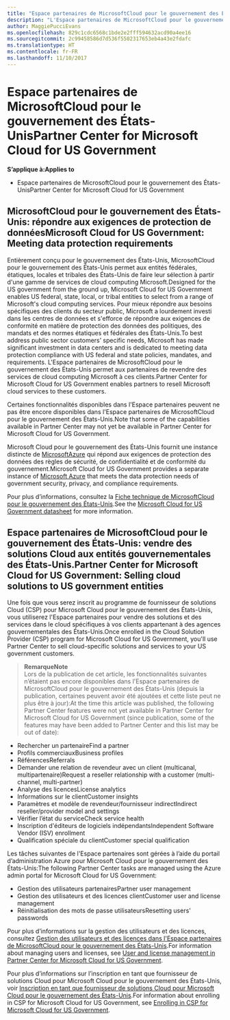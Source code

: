 ```yaml
---
title: "Espace partenaires de MicrosoftCloud pour le gouvernement des États-Unis | Espace partenaires de MicrosoftCloud pour le gouvernement des États-Unis"
description: "L'Espace partenaires de MicrosoftCloud pour le gouvernement des États-Unis est le portail d’entreprise des partenaires Microsoft qui souhaitent proposer des solutions Microsoft Cloud aux clients travaillant avec des agences gouvernementales des États-Unis."
author: MaggiePucciEvans
ms.openlocfilehash: 829c1cdc6568c1bde2e2fff594632acd90a4ee16
ms.sourcegitcommit: 2c99458586d7d536f5502317653eb4a43e2fdafc
ms.translationtype: HT
ms.contentlocale: fr-FR
ms.lasthandoff: 11/10/2017
---
```

# <a name="partner-center-for-microsoft-cloud-for-us-government"></a><span data-ttu-id="f9edf-103">Espace partenaires de MicrosoftCloud pour le gouvernement des États-Unis</span><span class="sxs-lookup"><span data-stu-id="f9edf-103">Partner Center for Microsoft Cloud for US Government</span></span>

**<span data-ttu-id="f9edf-104">S’applique à:</span><span class="sxs-lookup"><span data-stu-id="f9edf-104">Applies to</span></span>**

-  <span data-ttu-id="f9edf-105">Espace partenaires de MicrosoftCloud pour le gouvernement des États-Unis</span><span class="sxs-lookup"><span data-stu-id="f9edf-105">Partner Center for Microsoft Cloud for US Government</span></span>

## <a name="microsoft-cloud-for-us-government-meeting-data-protection-requirements"></a><span data-ttu-id="f9edf-106">MicrosoftCloud pour le gouvernement des États-Unis: répondre aux exigences de protection de données</span><span class="sxs-lookup"><span data-stu-id="f9edf-106">Microsoft Cloud for US Government: Meeting data protection requirements</span></span> 

<span data-ttu-id="f9edf-107">Entièrement conçu pour le gouvernement des États-Unis, MicrosoftCloud pour le gouvernement des États-Unis permet aux entités fédérales, étatiques, locales et tribales des États-Unis de faire leur sélection à partir d'une gamme de services de cloud computing Microsoft.</span><span class="sxs-lookup"><span data-stu-id="f9edf-107">Designed for the US government from the ground up, Microsoft Cloud for US Government enables US federal, state, local, or tribal entities to select from a range of Microsoft's cloud computing services.</span></span> <span data-ttu-id="f9edf-108">Pour mieux répondre aux besoins spécifiques des clients du secteur public, Microsoft a lourdement investi dans les centres de données et s'efforce de répondre aux exigences de conformité en matière de protection des données des politiques, des mandats et des normes étatiques et fédérales des États-Unis.</span><span class="sxs-lookup"><span data-stu-id="f9edf-108">To best address public sector customers’ specific needs, Microsoft has made significant investment in data centers and is dedicated to meeting data protection compliance with US federal and state policies, mandates, and requirements.</span></span> <span data-ttu-id="f9edf-109">L'Espace partenaires de MicrosoftCloud pour le gouvernement des États-Unis permet aux partenaires de revendre des services de cloud computing Microsoft à ces clients.</span><span class="sxs-lookup"><span data-stu-id="f9edf-109">Partner Center for Microsoft Cloud for US Government enables partners to resell Microsoft cloud services to these customers.</span></span>

<span data-ttu-id="f9edf-110">Certaines fonctionnalités disponibles dans l'Espace partenaires peuvent ne pas être encore disponibles dans l'Espace partenaires de MicrosoftCloud pour le gouvernement des États-Unis.</span><span class="sxs-lookup"><span data-stu-id="f9edf-110">Note that some of the capabilities available in Partner Center may not yet be available in Partner Center for Microsoft Cloud for US Government.</span></span>

<span data-ttu-id="f9edf-111">Microsoft Cloud pour le gouvernement des États-Unis fournit une instance distincte de [MicrosoftAzure](https://azure.microsoft.com/en-us/overview/clouds/government/) qui répond aux exigences de protection des données des règles de sécurité, de confidentialité et de conformité du gouvernement.</span><span class="sxs-lookup"><span data-stu-id="f9edf-111">Microsoft Cloud for US Government provides a separate instance of [Microsoft Azure](https://azure.microsoft.com/en-us/overview/clouds/government/) that meets the data protection needs of government security, privacy, and compliance requirements.</span></span> 

<span data-ttu-id="f9edf-112">Pour plus d’informations, consultez la [Fiche technique de MicrosoftCloud pour le gouvernement des États-Unis](http://download.microsoft.com/download/C/9/C/C9CA3002-DFC4-4ADA-841F-DF42AEC042FB/Microsoft_Azure_Government_Datasheet_EN_US.PDF).</span><span class="sxs-lookup"><span data-stu-id="f9edf-112">See the [Microsoft Cloud for US Government datasheet](http://download.microsoft.com/download/C/9/C/C9CA3002-DFC4-4ADA-841F-DF42AEC042FB/Microsoft_Azure_Government_Datasheet_EN_US.PDF) for more information.</span></span>

## <a name="partner-center-for-microsoft-cloud-for-us-government-selling-cloud-solutions-to-us-government-entities"></a><span data-ttu-id="f9edf-113">Espace partenaires de MicrosoftCloud pour le gouvernement des États-Unis: vendre des solutions Cloud aux entités gouvernementales des États-Unis.</span><span class="sxs-lookup"><span data-stu-id="f9edf-113">Partner Center for Microsoft Cloud for US Government: Selling cloud solutions to US government entities</span></span>

<span data-ttu-id="f9edf-114">Une fois que vous serez inscrit au programme de fournisseur de solutions Cloud (CSP) pour Microsoft Cloud pour le gouvernement des États-Unis, vous utiliserez l'Espace partenaires pour vendre des solutions et des services dans le cloud spécifiques à vos clients appartenant à des agences gouvernementales des États-Unis.</span><span class="sxs-lookup"><span data-stu-id="f9edf-114">Once enrolled in the Cloud Solution Provider (CSP) program for Microsoft Cloud for US Government, you'll use Partner Center to sell cloud-specific solutions and services to your US government customers.</span></span> 

>**<span data-ttu-id="f9edf-115">Remarque</span><span class="sxs-lookup"><span data-stu-id="f9edf-115">Note</span></span>**<br>
<span data-ttu-id="f9edf-116">Lors de la publication de cet article, les fonctionnalités suivantes n’étaient pas encore disponibles dans l'Espace partenaires de MicrosoftCloud pour le gouvernement des États-Unis (depuis la publication, certaines peuvent avoir été ajoutées et cette liste peut ne plus être à jour):</span><span class="sxs-lookup"><span data-stu-id="f9edf-116">At the time this article was published, the following Partner Center features were not yet available in Partner Center for Microsoft Cloud for US Government (since publication, some of the features may have been added to Partner Center and this list may be out of date):</span></span>

- <span data-ttu-id="f9edf-117">Rechercher un partenaire</span><span class="sxs-lookup"><span data-stu-id="f9edf-117">Find a partner</span></span>
- <span data-ttu-id="f9edf-118">Profils commerciaux</span><span class="sxs-lookup"><span data-stu-id="f9edf-118">Business profiles</span></span>
- <span data-ttu-id="f9edf-119">Références</span><span class="sxs-lookup"><span data-stu-id="f9edf-119">Referrals</span></span>
- <span data-ttu-id="f9edf-120">Demander une relation de revendeur avec un client (multicanal, multipartenaire)</span><span class="sxs-lookup"><span data-stu-id="f9edf-120">Request a reseller relationship with a customer (multi-channel, multi-partner)</span></span>
- <span data-ttu-id="f9edf-121">Analyse des licences</span><span class="sxs-lookup"><span data-stu-id="f9edf-121">License analytics</span></span>
- <span data-ttu-id="f9edf-122">Informations sur le client</span><span class="sxs-lookup"><span data-stu-id="f9edf-122">Customer insights</span></span>
- <span data-ttu-id="f9edf-123">Paramètres et modèle de revendeur/fournisseur indirect</span><span class="sxs-lookup"><span data-stu-id="f9edf-123">Indirect reseller/provider model and settings</span></span>
- <span data-ttu-id="f9edf-124">Vérifier l’état du service</span><span class="sxs-lookup"><span data-stu-id="f9edf-124">Check service health</span></span>
- <span data-ttu-id="f9edf-125">Inscription d'éditeurs de logiciels indépendants</span><span class="sxs-lookup"><span data-stu-id="f9edf-125">Independent Software Vendor (ISV) enrollment</span></span>
- <span data-ttu-id="f9edf-126">Qualification spéciale du client</span><span class="sxs-lookup"><span data-stu-id="f9edf-126">Customer special qualification</span></span>

<span data-ttu-id="f9edf-127">Les tâches suivantes de l'Espace partenaires sont gérées à l’aide du portail d’administration Azure pour Microsoft Cloud pour le gouvernement des États-Unis:</span><span class="sxs-lookup"><span data-stu-id="f9edf-127">The following Partner Center tasks are managed using the Azure admin portal for Microsoft Cloud for US Government:</span></span> 

-   <span data-ttu-id="f9edf-128">Gestion des utilisateurs partenaires</span><span class="sxs-lookup"><span data-stu-id="f9edf-128">Partner user management</span></span>
-   <span data-ttu-id="f9edf-129">Gestion des utilisateurs et des licences client</span><span class="sxs-lookup"><span data-stu-id="f9edf-129">Customer user and license management</span></span>
-   <span data-ttu-id="f9edf-130">Réinitialisation des mots de passe utilisateurs</span><span class="sxs-lookup"><span data-stu-id="f9edf-130">Resetting users' passwords</span></span>

<span data-ttu-id="f9edf-131">Pour plus d’informations sur la gestion des utilisateurs et des licences, consultez [Gestion des utilisateurs et des licences dans l'Espace partenaires de MicrosoftCloud pour le gouvernement des États-Unis](user-management-in-partner-center-for-microsoft-us-govt-cloud.md).</span><span class="sxs-lookup"><span data-stu-id="f9edf-131">For information about managing users and licenses, see [User and license management in Partner Center for Microsoft Cloud for US Government](user-management-in-partner-center-for-microsoft-us-govt-cloud.md).</span></span>

<span data-ttu-id="f9edf-132">Pour plus d’informations sur l’inscription en tant que fournisseur de solutions Cloud pour Microsoft Cloud pour le gouvernement des États-Unis, voir [Inscription en tant que fournisseur de solutions Cloud pour Microsoft Cloud pour le gouvernement des États-Unis](enroll-in-csp-for-microsoft-us-govt-cloud.md).</span><span class="sxs-lookup"><span data-stu-id="f9edf-132">For information about enrolling in CSP for Microsoft Cloud for US Government, see [Enrolling in CSP for Microsoft Cloud for US Government](enroll-in-csp-for-microsoft-us-govt-cloud.md).</span></span>
